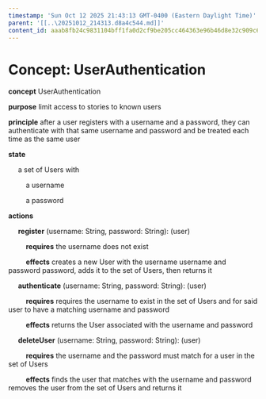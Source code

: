 ```yaml
---
timestamp: 'Sun Oct 12 2025 21:43:13 GMT-0400 (Eastern Daylight Time)'
parent: '[[..\20251012_214313.d8a4c544.md]]'
content_id: aaab8fb24c9831104bff1fa0d2cf9be205cc464363e96b46d8e32c909c61f473
---
```


# Concept: UserAuthentication

**concept** UserAuthentication

**purpose** limit access to stories to known users

**principle** after a user registers with a username and a password,
they can authenticate with that same username and password
and be treated each time as the same user

**state**

     a set of Users with

         a username

         a password

**actions**

     **register** (username: String, password: String): (user)

         **requires** the username does not exist

         **effects** creates a new User with the username username and password password, adds it to the set of Users, then returns it

     **authenticate** (username: String, password: String): (user)

         **requires** requires the username to exist in the set of Users and for said user to have a matching username and password

         **effects** returns the User associated with the username and password

     **deleteUser** (username: String, password: String): (user)

         **requires** the username and the password must match for a user in the set of Users

         **effects** finds the user that matches with the username and password removes the user from the set of Users and returns it

